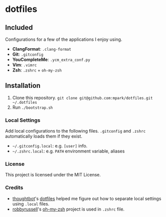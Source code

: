 # dotfiles

## Included

Configurations for a few of the applications I enjoy using.

* __ClangFormat__: `.clang-format`
* __Git__: `.gitconfig`
* __YouCompleteMe__: `.ycm_extra_conf.py`
* __Vim__: `.vimrc`
* __Zsh__: `.zshrc` + `oh-my-zsh`

## Installation

1. Clone this repository. `git clone git@github.com:mpark/dotfiles.git ~/.dotfiles`
1. Run `./bootstrap.sh`

### Local Settings

Add local configurations to the following files. `.gitconfig` and `.zshrc`
automatically loads them if they exist.

* `~/.gitconfig.local`: e.g. `[user]` info.
* `~/.zshrc.local`: e.g. `PATH` environment variable, aliases

### License

This project is licensed under the MIT License.

### Credits

* [thoughtbot](http://github.com/thoughtbot)'s [dotfiles](https://github.com/thoughtbot/dotfiles) helped me figure out how to separate local settings using `.local` files.
* [robbyrussell](http://github.com/robbyrussell)'s [oh-my-zsh](https://github.com/robbyrussell/oh-my-zsh) project is used in `.zshrc` file.
